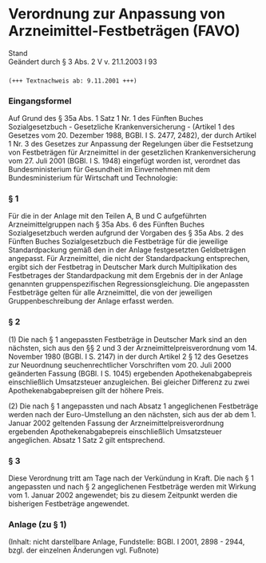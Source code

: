 Verordnung zur Anpassung von Arzneimittel-Festbeträgen (FAVO)
=============================================================

Stand  
Geändert durch § 3 Abs. 2 V v. 21.1.2003 I 93

### 

```
(+++ Textnachweis ab: 9.11.2001 +++)
```

### Eingangsformel

Auf Grund des § 35a Abs. 1 Satz 1 Nr. 1 des Fünften Buches Sozialgesetzbuch - Gesetzliche Krankenversicherung - (Artikel 1 des Gesetzes vom 20. Dezember 1988, BGBl. I S. 2477, 2482), der durch Artikel 1 Nr. 3 des Gesetzes zur Anpassung der Regelungen über die Festsetzung von Festbeträgen für Arzneimittel in der gesetzlichen Krankenversicherung vom 27. Juli 2001 (BGBl. I S. 1948) eingefügt worden ist, verordnet das Bundesministerium für Gesundheit im Einvernehmen mit dem Bundesministerium für Wirtschaft und Technologie:

### § 1

Für die in der Anlage mit den Teilen A, B und C aufgeführten Arzneimittelgruppen nach § 35a Abs. 6 des Fünften Buches Sozialgesetzbuch werden aufgrund der Vorgaben des § 35a Abs. 2 des Fünften Buches Sozialgesetzbuch die Festbeträge für die jeweilige Standardpackung gemäß den in der Anlage festgesetzten Geldbeträgen angepasst. Für Arzneimittel, die nicht der Standardpackung entsprechen, ergibt sich der Festbetrag in Deutscher Mark durch Multiplikation des Festbetrages der Standardpackung mit dem Ergebnis der in der Anlage genannten gruppenspezifischen Regressionsgleichung. Die angepassten Festbeträge gelten für alle Arzneimittel, die von der jeweiligen Gruppenbeschreibung der Anlage erfasst werden.

### § 2

(1) Die nach § 1 angepassten Festbeträge in Deutscher Mark sind an den nächsten, sich aus den §§ 2 und 3 der Arzneimittelpreisverordnung vom 14. November 1980 (BGBl. I S. 2147) in der durch Artikel 2 § 12 des Gesetzes zur Neuordnung seuchenrechtlicher Vorschriften vom 20. Juli 2000 geänderten Fassung (BGBl. I S. 1045) ergebenden Apothekenabgabepreis einschließlich Umsatzsteuer anzugleichen. Bei gleicher Differenz zu zwei Apothekenabgabepreisen gilt der höhere Preis.

(2) Die nach § 1 angepassten und nach Absatz 1 angeglichenen Festbeträge werden nach der Euro-Umstellung an den nächsten, sich aus der ab dem 1. Januar 2002 geltenden Fassung der Arzneimittelpreisverordnung ergebenden Apothekenabgabepreis einschließlich Umsatzsteuer angeglichen. Absatz 1 Satz 2 gilt entsprechend.

### § 3

Diese Verordnung tritt am Tage nach der Verkündung in Kraft. Die nach § 1 angepassten und nach § 2 angeglichenen Festbeträge werden mit Wirkung vom 1. Januar 2002 angewendet; bis zu diesem Zeitpunkt werden die bisherigen Festbeträge angewendet.

### Anlage (zu § 1)

(Inhalt: nicht darstellbare Anlage,
Fundstelle: BGBl. I 2001, 2898 - 2944,
bzgl. der einzelnen Änderungen vgl. Fußnote)
